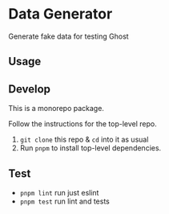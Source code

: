 # Data Generator

Generate fake data for testing Ghost


## Usage


## Develop

This is a monorepo package.

Follow the instructions for the top-level repo.
1. `git clone` this repo & `cd` into it as usual
2. Run `pnpm` to install top-level dependencies.



## Test

- `pnpm lint` run just eslint
- `pnpm test` run lint and tests

